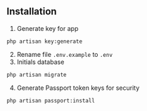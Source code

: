 

## Installation

1. Generate key for app
```$xslt
php artisan key:generate
```

2. Rename file `.env.example` to `.env`
3. Initials database
```$xslt
php artisan migrate
```
4. Generate Passport token keys for security
```$xslt
php artisan passport:install
```
